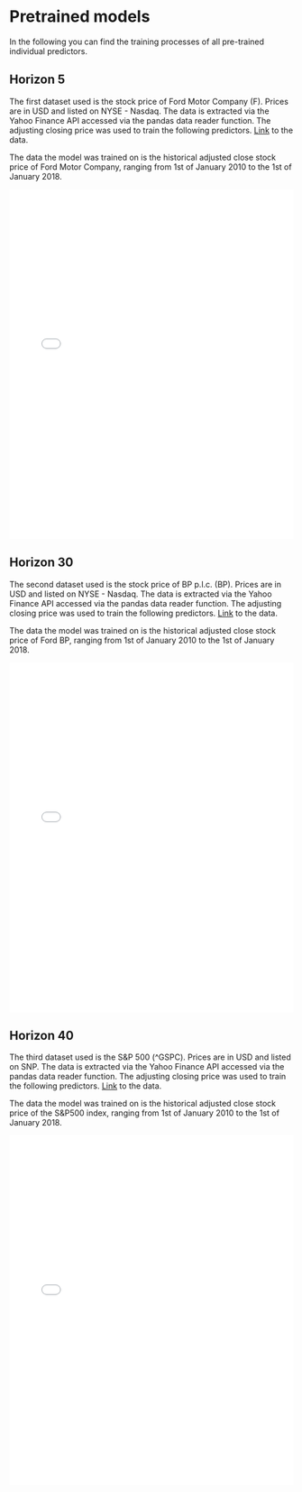 <style>
	div {
		text-align: justify;
	    }
</style>

# Pretrained models

In the following you can find the training processes of all pre-trained individual predictors.

## Horizon 5

The first dataset used is the stock price of Ford Motor Company (F). Prices are in USD and listed on NYSE - Nasdaq. The data is extracted via the Yahoo Finance API accessed via the pandas data reader function. The
adjusting closing price was used to train the following predictors. [Link](https://uk.finance.yahoo.com/quote/F/history?p=F) to the data.

The data the model was trained on is the historical adjusted close stock price of Ford Motor Company, ranging from 1st of January 2010 to the 1st of January 2018.

<embed src="/resources/ModelTrainingHorizon5.pdf" type="application/pdf" width="100%" height="620px">

## Horizon 30

The second dataset used is the stock price of BP p.l.c. (BP). Prices are in USD and listed on NYSE - Nasdaq. The data is extracted via the Yahoo Finance API accessed via the pandas data reader function. The
adjusting closing price was used to train the following predictors. [Link](https://uk.finance.yahoo.com/quote/BP/history?p=BP) to the data.


The data the model was trained on is the historical adjusted close stock price of Ford BP, ranging from 1st of January 2010 to the 1st of January 2018.

<embed src="/resources/ModelTraining2Horizon30.pdf" type="application/pdf" width="100%" height="620px">

## Horizon 40

The third dataset used is the S&P 500 (^GSPC). Prices are in USD and listed on SNP. The data is extracted via the Yahoo Finance API accessed via the pandas data reader function. The adjusting closing price was
used to train the following predictors. [Link](https://uk.finance.yahoo.com/quote/%5EGSPC/history?p=%5EGSPC) to the data.

The data the model was trained on is the historical adjusted close stock price of the S&P500 index, ranging from 1st of January 2010 to the 1st of January 2018.

<embed src="/resources/ModelTraining3Horizon40.pdf" type="application/pdf" width="100%" height="620px">
